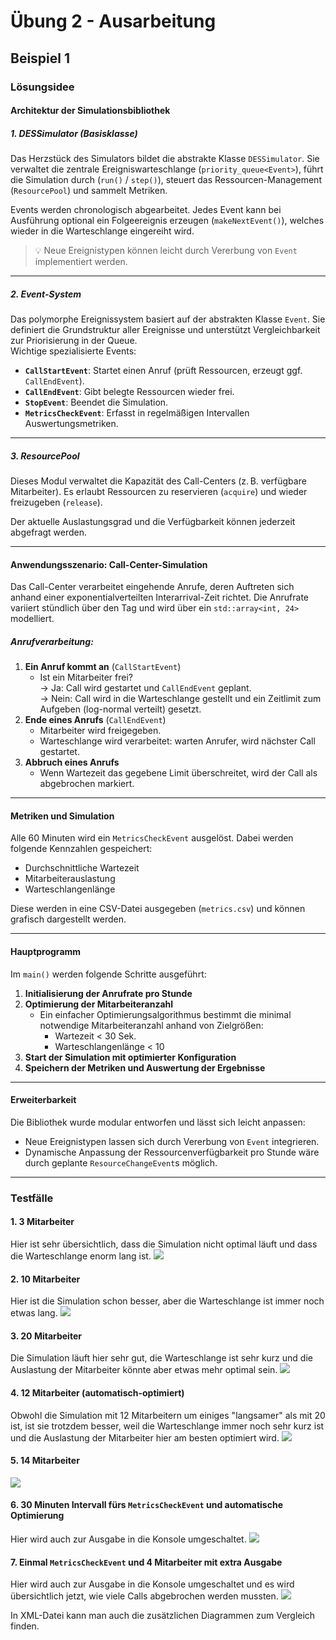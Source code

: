 # **Übung 2 - Ausarbeitung**

## **Beispiel 1**

### **Lösungsidee**

#### Architektur der Simulationsbibliothek

##### 1. **DESSimulator (Basisklasse)**

Das Herzstück des Simulators bildet die abstrakte Klasse `DESSimulator`. Sie verwaltet die zentrale Ereigniswarteschlange (`priority_queue<Event>`), führt die Simulation durch (`run()` / `step()`), steuert das Ressourcen-Management (`ResourcePool`) und sammelt Metriken.  

Events werden chronologisch abgearbeitet. Jedes Event kann bei Ausführung optional ein Folgeereignis erzeugen (`makeNextEvent()`), welches wieder in die Warteschlange eingereiht wird.  

> 💡 Neue Ereignistypen können leicht durch Vererbung von `Event` implementiert werden.

---

##### 2. **Event-System**

Das polymorphe Ereignissystem basiert auf der abstrakten Klasse `Event`. Sie definiert die Grundstruktur aller Ereignisse und unterstützt Vergleichbarkeit zur Priorisierung in der Queue.  
Wichtige spezialisierte Events:
- **`CallStartEvent`**: Startet einen Anruf (prüft Ressourcen, erzeugt ggf. `CallEndEvent`).
- **`CallEndEvent`**: Gibt belegte Ressourcen wieder frei.
- **`StopEvent`**: Beendet die Simulation.
- **`MetricsCheckEvent`**: Erfasst in regelmäßigen Intervallen Auswertungsmetriken.

---

##### 3. **ResourcePool**

Dieses Modul verwaltet die Kapazität des Call-Centers (z. B. verfügbare Mitarbeiter). Es erlaubt Ressourcen zu reservieren (`acquire`) und wieder freizugeben (`release`).  

Der aktuelle Auslastungsgrad und die Verfügbarkeit können jederzeit abgefragt werden.

---

#### Anwendungsszenario: Call-Center-Simulation

Das Call-Center verarbeitet eingehende Anrufe, deren Auftreten sich anhand einer exponentialverteilten Interarrival-Zeit richtet. Die Anrufrate variiert stündlich über den Tag und wird über ein `std::array<int, 24>` modelliert.  

##### Anrufverarbeitung:

1. **Ein Anruf kommt an** (`CallStartEvent`)
   - Ist ein Mitarbeiter frei?  
     → Ja: Call wird gestartet und `CallEndEvent` geplant.  
     → Nein: Call wird in die Warteschlange gestellt und ein Zeitlimit zum Aufgeben (log-normal verteilt) gesetzt.
2. **Ende eines Anrufs** (`CallEndEvent`)  
   - Mitarbeiter wird freigegeben.
   - Warteschlange wird verarbeitet: warten Anrufer, wird nächster Call gestartet.
3. **Abbruch eines Anrufs**  
   - Wenn Wartezeit das gegebene Limit überschreitet, wird der Call als abgebrochen markiert.

---

#### Metriken und Simulation

Alle 60 Minuten wird ein `MetricsCheckEvent` ausgelöst. Dabei werden folgende Kennzahlen gespeichert:
- Durchschnittliche Wartezeit
- Mitarbeiterauslastung
- Warteschlangenlänge

Diese werden in eine CSV-Datei ausgegeben (`metrics.csv`) und können grafisch dargestellt werden.

---

#### Hauptprogramm

Im `main()` werden folgende Schritte ausgeführt:

1. **Initialisierung der Anrufrate pro Stunde**
2. **Optimierung der Mitarbeiteranzahl**
   - Ein einfacher Optimierungsalgorithmus bestimmt die minimal notwendige Mitarbeiteranzahl anhand von Zielgrößen:  
     - Wartezeit < 30 Sek.  
     - Warteschlangenlänge < 10
3. **Start der Simulation mit optimierter Konfiguration**
4. **Speichern der Metriken und Auswertung der Ergebnisse**

---

#### Erweiterbarkeit

Die Bibliothek wurde modular entworfen und lässt sich leicht anpassen:
- Neue Ereignistypen lassen sich durch Vererbung von `Event` integrieren.
- Dynamische Anpassung der Ressourcenverfügbarkeit pro Stunde wäre durch geplante `ResourceChangeEvent`s möglich.

---


### **Testfälle**

#### 1. 3 Mitarbeiter
Hier ist sehr übersichtlich, dass die Simulation nicht optimal läuft und dass die Warteschlange enorm lang ist.
<img src="./doc/test-3workers.png"/>

#### 2. 10 Mitarbeiter
Hier ist die Simulation schon besser, aber die Warteschlange ist immer noch etwas lang.
<img src="./doc/test-10workers.png"/>

#### 3. 20 Mitarbeiter
Die Simulation läuft hier sehr gut, die Warteschlange ist sehr kurz und die Auslastung der Mitarbeiter könnte aber etwas mehr optimal sein.
<img src="./doc/test-20workers.png"/>

#### 4. 12 Mitarbeiter (automatisch-optimiert)
Obwohl die Simulation mit 12 Mitarbeitern um einiges "langsamer" als mit 20 ist, ist sie trotzdem besser, weil die Warteschlange immer noch sehr kurz ist und die Auslastung der Mitarbeiter hier am besten optimiert wird.
<img src="./doc/test-12workersOPT.png"/>

#### 5. 14 Mitarbeiter
<img src="./doc/test-14workers.png"/>

#### 6. 30 Minuten Intervall fürs `MetricsCheckEvent` und automatische Optimierung
Hier wird auch zur Ausgabe in die Konsole umgeschaltet.
<img src="./doc/test-30mins_intervals_cmd.png"/>

#### 7. Einmal `MetricsCheckEvent` und 4 Mitarbeiter mit extra Ausgabe
Hier wird auch zur Ausgabe in die Konsole umgeschaltet und es wird übersichtlich jetzt, wie viele Calls abgebrochen werden mussten.
<img src="./doc/test-4workers-with-extra-output.png"/>

In XML-Datei kann man auch die zusätzlichen Diagrammen zum Vergleich finden.



